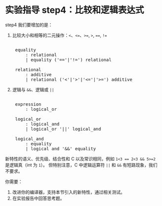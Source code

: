 # 实验指导 step4：比较和逻辑表达式
step4 我们要增加的是：

1. 比较大小和相等的二元操作：`<`、`<=`、`>=`, `>`, `==`, `!=`
    <pre id='vimCodeElement'><code></code><div class="changed">
    <span class="SpecRuleStart">equality</span>
    <span class="SpecRuleIndicator">    :</span> <span class="SpecRule">relational</span>
    <span class="SpecRuleIndicator">    |</span> <span class="SpecRule">equality</span> <span class="SpecOperator">(</span><span class="SpecToken">'=='</span><span class="SpecOperator">|</span><span class="SpecToken">'!='</span><span class="SpecOperator">)</span> <span class="SpecRule">relational</span>

    <span class="SpecRuleStart">relational</span>
    <span class="SpecRuleIndicator">    :</span> <span class="SpecRule">additive</span>
    <span class="SpecRuleIndicator">    |</span> <span class="SpecRule">relational</span> <span class="SpecOperator">(</span><span class="SpecToken">'&lt;'</span><span class="SpecOperator">|</span><span class="SpecToken">'&gt;'</span><span class="SpecOperator">|</span><span class="SpecToken">'&lt;='</span><span class="SpecOperator">|</span><span class="SpecToken">'&gt;='</span><span class="SpecOperator">)</span> <span class="SpecRule">additive</span></div></pre>

2. 逻辑与 `&&`、逻辑或 `||`
    <pre id='vimCodeElement'><code></code><div class="changed">
    <span class="SpecRuleStart">expression</span>
    <span class="SpecRuleIndicator">    :</span> <span class="SpecRule">logical_or</span>

    <span class="SpecRuleStart">logical_or</span>
    <span class="SpecRuleIndicator">    :</span> <span class="SpecRule">logical_and</span>
    <span class="SpecRuleIndicator">    |</span> <span class="SpecRule">logical_or</span> <span class="SpecToken">'||'</span> <span class="SpecRule">logical_and</span>

    <span class="SpecRuleStart">logical_and</span>
    <span class="SpecRuleIndicator">    :</span> <span class="SpecRule">equality</span>
    <span class="SpecRuleIndicator">    |</span> <span class="SpecRule">logical_and</span> <span class="SpecToken">'&amp;&amp;'</span> <span class="SpecRule">equality</span></div></pre>

新特性的语义、优先级、结合性和 C 以及常识相同，例如 `1<3 == 2<3 && 5>=2` 是逻辑真（int 为 `1`）。
但特别注意，C 中逻辑运算符 `||` 和 `&&` 有短路现象，我们不要求。

你需要：
1. 改进你的编译器，支持本节引入的新特性，通过相关测试。
2. 在实验报告中回答思考题。